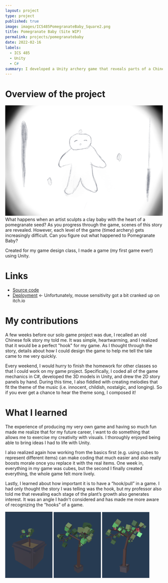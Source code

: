 ```yaml
---
layout: project
type: project
published: true
image: images/ICS485PomegranateBaby_Square2.png
title: Pomegranate Baby (Site WIP)
permalink: projects/pomegranatebaby
date: 2022-02-16
labels:
  - ICS 485
  - Unity
  - C#
summary: I developed a Unity archery game that reveals parts of a Chinese folk story as you progress through the game.
---
```


# Overview of the project

<img class="ui small right floated rounded image" src="../images/ICS485PomegranateBaby_BabyDrawing.png">
What happens when an artist sculpts a clay baby with the heart of a pomegranate seed? As you progress through the game, scenes of this story are revealed. However, each level of the game (timed archery) gets increasingly difficult. Can you figure out what happened to Pomegranate Baby?

Created for my game design class, I made a game (my first game ever!) using Unity.

# Links
 - [Source code](https://github.com/alyssia-chen/Pomegranate-Baby)
 - [Deployment](https://alyssiachen.itch.io/pomegranate-baby) <- Unfortunately, mouse sensitivity got a bit cranked up on itch.io

# My contributions
A few weeks before our solo game project was due, I recalled an old Chinese folk story my told me. It was simple, heartwarming, and I realized that it would be a perfect "hook" for my game. As I thought through the story, details about how I could design the game to help me tell the tale came to me very quickly.

Every weekend, I would hurry to finish the homework for other classes so that I could work on my game project. Specifically, I coded all of the game mechanics in C#, developed the 3D models in Unity, and drew the 2D story panels by hand. During this time, I also fiddled with creating melodies that fit the theme of the music (i.e. innocent, childish, nostalgic, and longing). So if you ever get a chance to hear the theme song, I composed it!

# What I learned
The experience of producing my very own game and having so much fun made me realize that for my future career, I want to do something that allows me to exercise my creativity with visuals. I thoroughly enjoyed being able to bring ideas I had to life with Unity.

I also realized again how working from the basics first (e.g. using cubes to represent different items) can make coding that much easier and also really boosts morale once you replace it with the real items. One week in, everything in my game was cubes, but the second I finally created everything, the whole game felt more lively.

Lastly, I learned about how important it is to have a “hook/pull” in a game. I had only thought the story I was telling was the hook, but my professor also told me that revealing each stage of the plant’s growth also generates interest. It was an angle I hadn't considered and has made me more aware of recognizing the “hooks” of a game.
<p>
    <img class="ui left floated rounded image" width="30%" src="../images/ICS485PomegranateBaby_Young.png">
    <img class="ui left floated rounded image" width="30%" src="../images/ICS485PomegranateBaby_FullyGrown.png">
    <img class="ui left floated rounded image" width="30%" src="../images/ICS485PomegranateBaby_Flowering.png">
</p>
